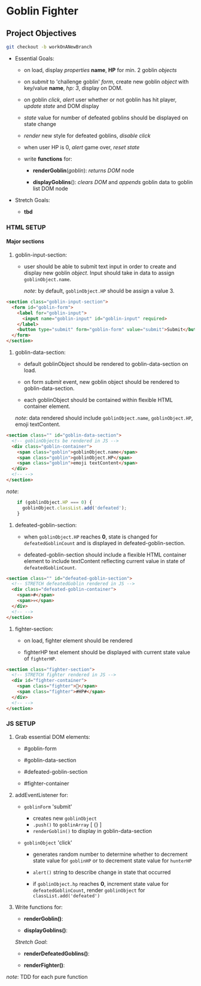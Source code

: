 # Goblin Fighter
## Project Objectives

```zsh
git checkout -b workOnANewBranch
```

* Essential Goals:

  * on load, display *properties* **name**, **HP** for min. 2 goblin *objects*

  * on *submit* to 'challenge goblin' *form*, create new goblin *object* with key/value **name**, *hp: 3*, display on DOM.

  * on goblin *click*, *alert* user whether or not goblin has hit player, *update state* and DOM display

  * *state* value for number of defeated goblins should be displayed on state change
  
  * *render* new style for defeated goblins, *disable click*

  * when user HP is 0, *alert* game over, *reset state*

  * write **functions** for:

    * **renderGoblin**(*goblin*): *returns DOM* node

    * **displayGoblins**(): *clears DOM* and *appends* goblin data to goblin list DOM node

* Stretch Goals:

  * **tbd**

### HTML SETUP

#### Major sections

1. goblin-input-section:
    * user should be able to submit text input in order to create and display new goblin *object*. Input should take in data to assign  ```goblinObject.name```.

      *note*: by default, ```goblinObject.HP``` should be assign a value 3.

```html
<section class="goblin-input-section">
  <form id="goblin-form">
    <label for="goblin-input">
      <input name="goblin-input" id="goblin-input" required>
    </label>
    <button type="submit" form="goblin-form" value="submit">Submit</button>
  </form>  
</section>
```  

1. goblin-data-section:

    * default goblinObject should be rendered to goblin-data-section on load.

    * on form *submit* event, new goblin object should be rendered to goblin-data-section.

    * each goblinObject should be contained within flexible HTML container element.

    *note*: data rendered should include ```goblinObject.name```, ```goblinObject.HP```, emoji textContent.

```html
<section class="" id="goblin-data-section">
  <!-- goblinObjects be rendered in JS -->
  <div class="goblin-container">
    <span class="goblin">goblinObject.name</span>
    <span class="goblin">goblinObject.HP</span>
    <span class="goblin">emoji textContent</span>
  </div>
  <!-- -->
</section>
```

*note*:

```js
    if (goblinObject.HP === 0) {
      goblinObject.classList.add('defeated');
    }
```

1. defeated-goblin-section:

    * when ```goblinObject.HP``` reaches **0**, state is changed for ```defeatedGoblinCount``` and is displayed in defeated-goblin-section.

    * defeated-goblin-section should include a flexible HTML container element to include textContent reflecting current value in state of ```defeatedGoblinCount```.

```html
<section class="" id="defeated-goblin-section">
  <!-- STRETCH defeatedGoblin rendered in JS -->
  <div class="defeated-goblin-container">
    <span>#</span>
    <span>💀</span>
  </div>
  <!-- -->
</section>
```

1. fighter-section:

    * on load, fighter element should be rendered

    * fighterHP text element should be displayed with current state value of ```fighterHP```.

```html
<section class="fighter-section">
  <!-- STRETCH fighter rendered in JS -->
  <div id="fighter-container">
    <span class="fighter">🤠</span>
    <span class="fighter">#HP#</span>
  </div>
  <!-- -->
</section>
```

### JS SETUP

1. Grab essential DOM elements:

    * #goblin-form

    * #goblin-data-section

    * #defeated-goblin-section

    * #fighter-container

2. addEventListener for:

    * ```goblinForm``` 'submit'

        * creates new ```goblinObject```
        * ```.push()``` to ```goblinArray``` [ {} ]
        * ```renderGoblin()``` to display in goblin-data-section

    * ```goblinObject``` 'click'

        * generates random number to determine whether to decrement state value for ```goblinHP``` or to decrement state value for ```hunterHP```

        * ```alert()``` string to describe change in state that occurred

        * if ```goblinObject.hp``` reaches **0**, increment state value for ```defeatedGoblinCount```, render ```goblinObject``` for ```classList.add('defeated')```

3. Write functions for:

    * **renderGoblin()**:

    * **displayGoblins()**:

    *Stretch Goal*:

    * **renderDefeatedGoblins()**:

    * **renderFighter()**:

*note*: TDD for each pure function
